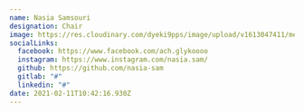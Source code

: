 ```yaml
---
name: Nasia Samsouri
designation: Chair
image: https://res.cloudinary.com/dyeki9pps/image/upload/v1613047411/members/nasia_qmygqu.jpg
socialLinks:
  facebook: https://www.facebook.com/ach.glykoooo
  instagram: https://www.instagram.com/nasia.sam/
  github: https://github.com/nasia-sam
  gitlab: "#"
  linkedin: "#"
date: 2021-02-11T10:42:16.930Z
---
```

